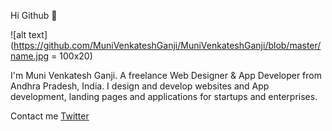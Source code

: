 Hi Github 👋

![alt text](https://github.com/MuniVenkateshGanji/MuniVenkateshGanji/blob/master/name.jpg = 100x20)

I'm Muni Venkatesh Ganji. A freelance Web Designer & App Developer from Andhra Pradesh, India. I design and develop websites and App development, landing pages and applications for startups and enterprises.

Contact me [Twitter](https://twitter.com/munigmvenkatesh)
